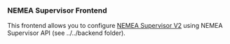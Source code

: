 ### NEMEA Supervisor Frontend
This frontend allows you to configure [NEMEA Supervisor V2](https://github.com/zidekmat/nemea-supervisor-sysrepo-edition) using NEMEA Supervisor API (see ../../backend folder).